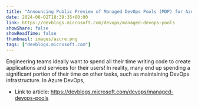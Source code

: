 ```yaml
---
title: "Announcing Public Preview of Managed DevOps Pools (MDP) for Azure DevOps"
date: 2024-08-02T18:39:35+00:00
link: https://devblogs.microsoft.com/devops/managed-devops-pools
showShare: false
showReadTime: false
thumbnail: images/azure.png
tags: ["devblogs.microsoft.com"]
---
```

Engineering teams ideally want to spend all their time writing code to create applications and services for their users! In reality, many end up spending a significant portion of their time on other tasks, such as maintaining DevOps infrastructure. In Azure DevOps,

- Link to article: https://devblogs.microsoft.com/devops/managed-devops-pools